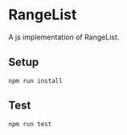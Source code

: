 # RangeList

A js implementation of RangeList.

## Setup

`npm run install`

## Test

`npm run test`
